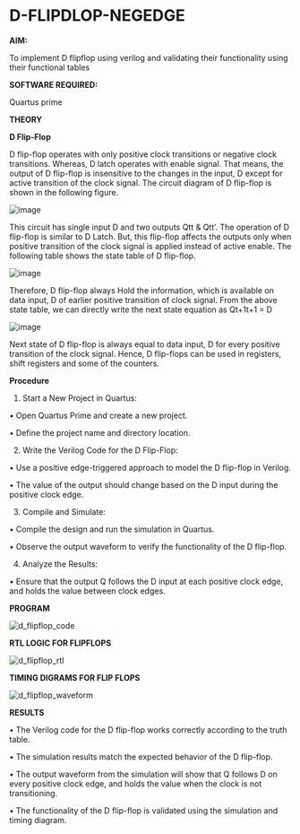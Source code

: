 # D-FLIPDLOP-NEGEDGE

**AIM:**

To implement  D flipflop using verilog and validating their functionality using their functional tables

**SOFTWARE REQUIRED:**

Quartus prime

**THEORY**

**D Flip-Flop**

D flip-flop operates with only positive clock transitions or negative clock transitions. Whereas, D latch operates with enable signal. That means, the output of D flip-flop is insensitive to the changes in the input, D except for active transition of the clock signal. The circuit diagram of D flip-flop is shown in the following figure.

![image](https://github.com/naavaneetha/D-FLIPDLOP-NEGEDGE/assets/154305477/48c81fe8-bc3f-40e7-95e2-519fc155ad51)

This circuit has single input D and two outputs Qtt & Qtt’. The operation of D flip-flop is similar to D Latch. But, this flip-flop affects the outputs only when positive transition of the clock signal is applied instead of active enable. The following table shows the state table of D flip-flop.

![image](https://github.com/naavaneetha/D-FLIPDLOP-NEGEDGE/assets/154305477/e5f3fda7-68ec-4a3a-a0a4-cf6f9cc4ab55)

Therefore, D flip-flop always Hold the information, which is available on data input, D of earlier positive transition of clock signal. From the above state table, we can directly write the next state equation as Qt+1t+1 = D

![image](https://github.com/naavaneetha/D-FLIPDLOP-NEGEDGE/assets/154305477/8592c0d8-2917-4142-91b9-d6c30dd891d2)

Next state of D flip-flop is always equal to data input, D for every positive transition of the clock signal. Hence, D flip-flops can be used in registers, shift registers and some of the counters.

**Procedure**

1. Start a New Project in Quartus:

  • Open Quartus Prime and create a new project.
   
  • Define the project name and directory location.
  
2. Write the Verilog Code for the D Flip-Flop:

  • Use a positive edge-triggered approach to model the D flip-flop in Verilog.
  
  • The value of the output should change based on the D input during the positive clock edge.

3. Compile and Simulate:

  • Compile the design and run the simulation in Quartus.
  
  • Observe the output waveform to verify the functionality of the D flip-flop.

4. Analyze the Results:

  • Ensure that the output Q follows the D input at each positive clock edge, and holds the value between clock edges.


**PROGRAM**


![d_flipflop_code](https://github.com/user-attachments/assets/bbf4744e-4a4d-4466-a6d6-9fbddc44200b)


**RTL LOGIC FOR FLIPFLOPS**

![d_flipflop_rtl](https://github.com/user-attachments/assets/a1688f95-1312-4955-9b13-1ad0ae385047)



**TIMING DIGRAMS FOR FLIP FLOPS**



![d_flipflop_waveform](https://github.com/user-attachments/assets/8f7bea7f-4830-431c-94cb-737f9ed54acb)





**RESULTS**

• The Verilog code for the D flip-flop works correctly according to the truth table.

• The simulation results match the expected behavior of the D flip-flop. 
 
• The output waveform from the simulation will show that Q follows D on every positive clock edge, and holds the value when the clock is not transitioning.

• The functionality of the D flip-flop is validated using the simulation and timing diagram.


